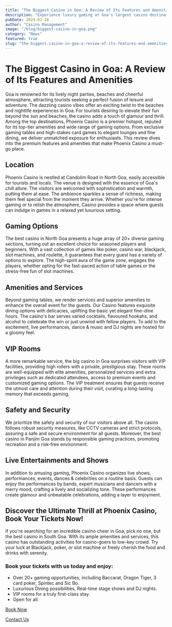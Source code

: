 ```yaml
---
title: "The Biggest Casino in Goa: A Review of Its Features and Amenities"
description: "Experience luxury gaming at Goa's largest casino destination"
pubDate: 2024-02-16
author: "Casino Management"
image: "/blog/biggest-casino-in-goa.png"
category: "News"
featured: true
slug: "the-biggest-casino-in-goa-a-review-of-its-features-and-amenities"
---
```

# The Biggest Casino in Goa: A Review of Its Features and Amenities

Goa is renowned for its lively night parties, beaches and cheerful atmosphere, attracting tourists seeking a perfect fusion of leisure and adventure. The dazzling casino vibes offer an exciting twist to the beaches and nightlife experiences in Goa. For tourists desiring to elevate their fun beyond the sun and beaches, the casino adds a touch of glamour and thrill. Among the top destinations, Phoenix Casino is a premier hotspot, reputed for its top-tier amenities and wide range of gaming options. From exclusive gaming tables and high-stakes card games to elegant lounges and fine dining, we deliver unmatched exposure for enthusiasts. This review dives into the premium features and amenities that make Phoenix Casino a must-go place.

## Location

Phoenix Casino is nestled at Candolim Road in North Goa, easily accessible for tourists and locals. The venue is designed with the essence of Goa's chill allure. The visitors are welcomed with sophistication and warmth, putting them at ease. The ambience sparkles a sense of richness, making them feel special from the moment they arrive. Whether you're for intense gaming or to relish the atmosphere, Casino provides a space where guests can indulge in games in a relaxed yet luxurious setting.

## Gaming Options

The best casino in North Goa presents a huge array of 20+ diverse gaming sections, turning out an excellent choice for seasoned players and beginners. With a vast collection of games like poker, casino war, blackjack, slot machines, and roulette, it guarantees that every guest has a variety of options to explore. The high-spirit aura of the game zone, engages the players, whether opting for the fast-paced action of table games or the stress-free fun of slot machines.

## Amenities and Services

Beyond gaming tables, we render services and superior amenities to enhance the overall event for the guests. Our Casino features exquisite dining options with delicacies, uplifting the basic yet elegant fine-dine hours. The casino's bar serves varied cocktails, flavoured hookahs, and alcohol to celebrate the win or just unwind with fellow players. To add to the excitement, live performances, dance & music and DJ nights are hosted for a gloomy feel.

## VIP Rooms

A more remarkable service, the big casino in Goa surprises visitors with VIP facilities, providing high rollers with a private, prestigious stay. These rooms are well-equipped with elite amenities, personalized services and extra privileges such as dedicated attendees, access to premium events and customized gaming options. The VIP treatment ensures that guests receive the utmost care and attention during their visit, curating a long-lasting memory that exceeds gaming.

## Safety and Security

We prioritize the safety and security of our visitors above all. The casino follows robust security measures, like CCTV cameras and strict protocols, assuring a safe and secure environment for all guests. Moreover, the best casino in Panjim Goa stands by responsible gaming practices, promoting recreation and a risk-free environment.

## Live Entertainments and Shows

In addition to amusing gaming, Phoenix Casino organizes live shows, performances, events, dances & celebrities on a routine basis. Guests can enjoy the performances by bands, expert musicians and dancers with a merry mood, crafting a lively and socializing tone. These performances create glamour and unbeatable celebrations, adding a layer to enjoyment.

## Discover the Ultimate Thrill at Phoenix Casino, Book Your Tickets Now!

If you're searching for an incredible casino cheer in Goa, pick no one, but the best casino in South Goa. With its ample amenities and services, this casino has outstanding activities for casino-goers to low-key crowd. Try your luck at Blackjack, poker, or slot machine or freely cherish the food and drinks with serenity.

### Book your tickets with us today and enjoy:
- Over 20+ gaming opportunities, including Baccarat, Dragon Tiger, 3 card poker, Spintec and Sic Bo.
- Luxurious Dining possibilities, Real-time stage shows and DJ nights.
- VIP rooms for a truly first-class stay.
- Open for all.

[Book Now](https://www.phoenixcasino.in/)

[Contact Us](/contact) 